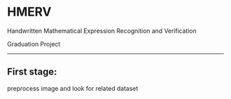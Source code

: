 HMERV
===============

Handwritten Mathematical Expression Recognition and Verification

Graduation Project

---------------

First stage:
---------------
preprocess image and look for related dataset
